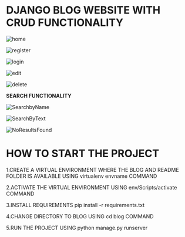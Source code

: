 # DJANGO BLOG WEBSITE WITH CRUD FUNCTIONALITY

![home](https://github.com/user-attachments/assets/9c60f342-caba-4fc5-976d-934dbb2fff09)


![register](https://github.com/user-attachments/assets/342e3f9e-4f06-45aa-95a3-0a4c6a549ce7)


![login](https://github.com/user-attachments/assets/8c441a43-34ae-441d-8ee7-3c2258b67782)


![edit](https://github.com/user-attachments/assets/582778e2-0d36-413c-a0d4-f903546e2678)

![delete](https://github.com/user-attachments/assets/5f595d5c-c521-454f-811c-6ac120500f49)

**SEARCH FUNCTIONALITY**

![SearchbyName](https://github.com/user-attachments/assets/5528c06f-2761-43ae-890a-74aca783d9a7)

![SearchByText](https://github.com/user-attachments/assets/5f08c096-9d40-40f7-be78-d587c2039615)

![NoResultsFound](https://github.com/user-attachments/assets/71fe47be-42da-4085-a651-550d8f0afab9)

# HOW TO START THE PROJECT

1.CREATE A VIRTUAL ENVIRONMENT WHERE THE BLOG AND README FOLDER IS AVAILABLE USING virtualenv envname COMMAND

2.ACTIVATE THE VIRTUAL ENVIRONMENT USING env/Scripts/activate COMMAND

3.INSTALL REQUIREMENTS pip install -r requirements.txt

4.CHANGE DIRECTORY TO BLOG USING cd blog COMMAND

5.RUN THE PROJECT USING python manage.py runserver
